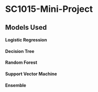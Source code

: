 # SC1015-Mini-Project






## Models Used
#### Logistic Regression

#### Decision Tree
#### Random Forest
#### Support Vector Machine
#### Ensemble
